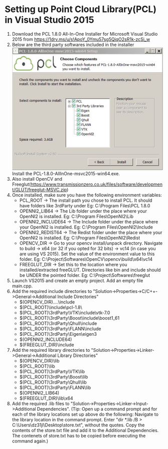 # Setting up Point Cloud Library(PCL) in Visual Studio 2015
1. Download the PCL 1.8.0 All-In-One Installer for Microsoft Visual Studio 2015 from https://1drv.ms/u/s!ApoY_0Ymu57sg5QiqO2sR1k-zcSi_w
2. Below are the third party softwares included in the installer
  ![alt text](ReadMe_Images/Third_Party_Softwares_Included_In_The_PCL_Installer.JPG)
  Install the PCL-1.8.0-AllInOne-msvc2015-win64.exe.
3. Also install OpenCV and Freeglut(https://www.transmissionzero.co.uk/files/software/development/GLUT/freeglut-MSVC.zip)
4. Once installed, make sure you have the following environment variables:
    * PCL_ROOT → The install path you chose to install PCL. It should have folders like 3rdParty under Eg: C:\Program Files\PCL 1.8.0
    * OPENNI2_LIB64 → The Lib folder under the place where your OpenNI2 is installed. Eg: C:\Program Files\OpenNI2\Lib
    * OPENNI2_INCLUDE64 → The Include folder under the place where your OpenNI2 is installed. Eg: C:\Program Files\OpenNI2\Include
    * OPENNI2_REDIST64 → The Redist folder under the place where your OpenNI2 is installed. Eg: C:\Program Files\OpenNI2\Redist
    * OPENCV_DIR → Go to your opencv install/unpack directory. Navigate to build → x64 (or 32 if you opted for 32 bits) → vc14 (in case you are using VS 2015). Set the value of the environment value to this folder. Eg: C:\Project\Softwares\OpenCV\opencv\build\x64\vc14
    * FREEGLUT_DIR → Set this to the location where you installed/extracted freeGLUT. Directories like bin and include should be UNDER the pointed folder. Eg: C:\Project\Softwares\freeglut
5. Launch VS2015 and create an empty project. Add an empty file main.cpp. 
6. Add the required include directories to "Solution->Properties->C/C++->General->Additional Include Directories"
    * $(OPENCV_DIR)\..\..\include
    * $(PCL_ROOT)\include\pcl-1.8\
    * $(PCL_ROOT)\3rdParty\VTK\include\vtk-7.0
    * $(PCL_ROOT)\3rdParty\Boost\include\boost1_61
    * $(PCL_ROOT)\3rdParty\Qhull\include
    * $(PCL_ROOT)\3rdParty\FLANN\include
    * $(PCL_ROOT)\3rdParty\Eigen\eigen3
    * $(OPENNI2_INCLUDE64)
    * $(FREEGLUT_DIR)\include
7. Add the required library directories to "Solution->Properties->Linker->General->Additional Library Directories"
    * $(OPENCV_DIR)\lib
    * $(PCL_ROOT)\lib
    * $(PCL_ROOT)\3rdParty\VTK\lib
    * $(PCL_ROOT)\3rdParty\Boost\lib
    * $(PCL_ROOT)\3rdParty\Qhull\lib
    * $(PCL_ROOT)\3rdParty\FLANN\lib
    * $(OPENNI2_LIB64)
    * $(FREEGLUT_DIR)\lib\x64
8. Add the required .lib files to "Solution->Properties->Linker->Input->Additional Dependencies". 
   (Tip: Open up a command prompt and for each of the library locations set up above do the following: 
   Navigate to the library location in the command prompt. Enter "dir \*.lib /B > C:\Users\dz31jl\Desktop\store.txt", without the quotes. Copy the contents of the store.txt file and add it to the Additional Dependencies. The contenets of store.txt has to be copied before executing the command again.)

